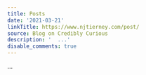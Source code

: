 ```yaml
---
title: Posts
date: '2021-03-21'
linkTitle: https://www.njtierney.com/post/
source: Blog on Credibly Curious
description: '  ...'
disable_comments: true
---
```

  ...